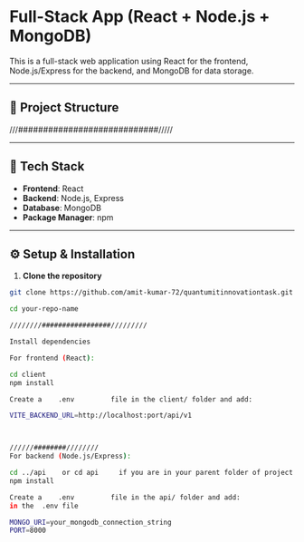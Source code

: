 # Full-Stack App (React + Node.js + MongoDB)

This is a full-stack web application using React for the frontend, Node.js/Express for the backend, and MongoDB for data storage.

---

## 📁 Project Structure


///############################/////

---

## 🧰 Tech Stack

- **Frontend**: React
- **Backend**: Node.js, Express
- **Database**: MongoDB
- **Package Manager**: npm

---

## ⚙️ Setup & Installation

1. **Clone the repository**

```bash
git clone https://github.com/amit-kumar-72/quantumitinnovationtask.git

cd your-repo-name

////////#################/////////

Install dependencies

For frontend (React):

cd client
npm install

Create a    .env         file in the client/ folder and add:

VITE_BACKEND_URL=http://localhost:port/api/v1



//////########////////
For backend (Node.js/Express):

cd ../api    or cd api     if you are in your parent folder of project
npm install

Create a    .env         file in the api/ folder and add:
in the  .env file

MONGO_URI=your_mongodb_connection_string
PORT=8000
